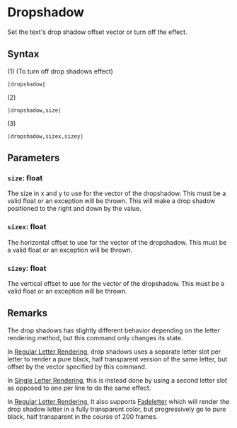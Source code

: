 # Dropshadow

Set the text's drop shadow offset vector or turn off the effect.

## Syntax

(1) (To turn off drop shadows effect)

````
|dropshadow|
````

(2)

````
|dropshadow,size|
````

(3)

````
|dropshadow,sizex,sizey|
````

## Parameters

### `size`: float

The size in x and y to use for the vector of the dropshadow. This must be a valid float or an exception will be thrown. This will make a drop shadow positioned to the right and down by the value.

### `sizex`: float

The horizontal offset to use for the vector of the dropshadow. This must be a valid float or an exception will be thrown.

### `sizey`: float

The vertical offset to use for the vector of the dropshadow. This must be a valid float or an exception will be thrown.

## Remarks

The drop shadows has slightly different behavior depending on the letter rendering method, but this command only changes its state.

In [Regular Letter Rendering](../../Letter%20Rendering%20Methods/Regular%20Letter%20Rendering.md), drop shadows uses a separate letter slot per letter to render a pure black, half transparent version of the same letter, but offset by the vector specified by this command.

In [Single Letter Rendering](../../Letter%20Rendering%20Methods/Single%20Letter%20Rendering.md), this is instead done by using a second letter slot as opposed to one per line to do the same effect.

In [Regular Letter Rendering](../../Letter%20Rendering%20Methods/Regular%20Letter%20Rendering.md), It also supports [Fadeletter](Fadeletter.md) which will render the drop shadow letter in a fully transparent color, but progressively go to pure black, half transparent in the course of 200 frames.
